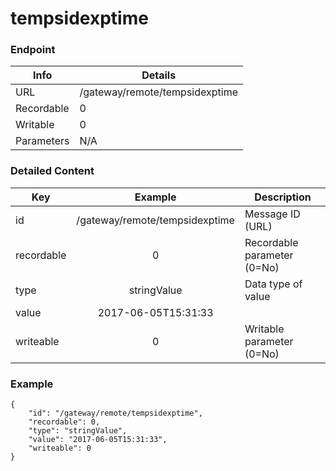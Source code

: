 # tempsidexptime



### Endpoint

| Info  | Details |
| ------------- | ------------- |
| URL   | /gateway/remote/tempsidexptime   |
| Recordable   | 0   |
| Writable   | 0   |
| Parameters  | N/A  |

### Detailed Content

|  Key  | Example | Description |
| ------------- | :------: | ------------------------------ |
|  id | /gateway/remote/tempsidexptime | Message ID (URL) |
|  recordable | 0 | Recordable parameter (0=No) |
|  type | stringValue | Data type of value |
|  value | 2017-06-05T15:31:33 |  |
|  writeable | 0 | Writable parameter (0=No) |



### Example
```
{
    "id": "/gateway/remote/tempsidexptime",
    "recordable": 0,
    "type": "stringValue",
    "value": "2017-06-05T15:31:33",
    "writeable": 0
}
```
